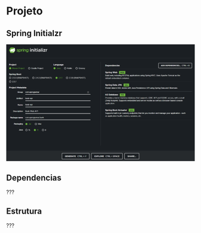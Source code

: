 # Projeto

## Spring Initialzr
![Spring Initializr](./spring-initializr.png)


## Dependencias
???

## Estrutura
???
